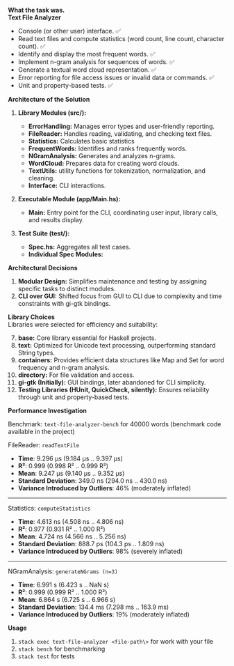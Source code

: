 
**What the task was.**  
**Text File Analyzer**

-  Console (or other user) interface. ✅
-  Read text files and compute statistics (word count, line count, character count). ✅
-  Identify and display the most frequent words. ✅
-  Implement n-gram analysis for sequences of words. ✅
-   Generate a textual word cloud representation. ✅
-   Error reporting for file access issues or invalid data or commands. ✅
-   Unit and property-based tests. ✅

**Architecture of the Solution**  

1.  **Library Modules (src/):**
    
    -   **ErrorHandling:** Manages error types and user-friendly reporting.
    -   **FileReader:** Handles reading, validating, and checking text files.
    -   **Statistics:** Calculates basic statistics
    -   **FrequentWords:** Identifies and ranks frequently words.
    -   **NGramAnalysis:** Generates and analyzes n-grams.
    -   **WordCloud:** Prepares data for creating word clouds.
    -   **TextUtils:**  utility functions for tokenization, normalization, and cleaning.
    -   **Interface:** CLI interactions.
2.  **Executable Module (app/Main.hs):**
    
    -   **Main:** Entry point for the CLI, coordinating user input, library calls, and results display.
3.  **Test Suite (test/):**
    
    -   **Spec.hs:** Aggregates all test cases.
    -   **Individual Spec Modules:** 

**Architectural Decisions**  
1.  **Modular Design:** Simplifies maintenance and testing by assigning specific tasks to distinct modules.
2.  **CLI over GUI:** Shifted focus from GUI to CLI due to complexity and time constraints with gi-gtk bindings.

**Library Choices**  
Libraries were selected for efficiency and suitability:

7.  **base:** Core library essential for Haskell projects.
8.  **text:** Optimized for Unicode text processing, outperforming standard String types.
9.  **containers:** Provides efficient data structures like Map and Set for word frequency and n-gram analysis.
10.  **directory:** For file validation and access.
11.  **gi-gtk (Initially):** GUI bindings, later abandoned for CLI simplicity.
12.  **Testing Libraries (HUnit, QuickCheck, silently):** Ensures reliability through unit and property-based tests.

**Performance Investigation**  

 Benchmark: `text-file-analyzer-bench` for 40000 words (benchmark code available in the project)

 FileReader: `readTextFile`
- **Time**: 9.296 μs (9.184 μs .. 9.397 μs)
- **R²**: 0.999 (0.998 R² .. 0.999 R²)
- **Mean**: 9.247 μs (9.140 μs .. 9.352 μs)
- **Standard Deviation**: 349.0 ns (294.0 ns .. 430.0 ns)
- **Variance Introduced by Outliers**: 46% (moderately inflated)

---

Statistics: `computeStatistics`
- **Time**: 4.613 ns (4.508 ns .. 4.806 ns)
- **R²**: 0.977 (0.931 R² .. 1.000 R²)
- **Mean**: 4.724 ns (4.566 ns .. 5.256 ns)
- **Standard Deviation**: 888.7 ps (104.3 ps .. 1.809 ns)
- **Variance Introduced by Outliers**: 98% (severely inflated)

---

NGramAnalysis: `generateNGrams (n=3)`
- **Time**: 6.991 s (6.423 s .. NaN s)
- **R²**: 0.999 (0.999 R² .. 1.000 R²)
- **Mean**: 6.864 s (6.725 s .. 6.966 s)
- **Standard Deviation**: 134.4 ms (7.298 ms .. 163.9 ms)
- **Variance Introduced by Outliers**: 19% (moderately inflated)

**Usage**
1. `stack exec text-file-analyzer <file-path\>` for work with your file
2. `stack bench` for benchmarking
3. `stack test` for tests

